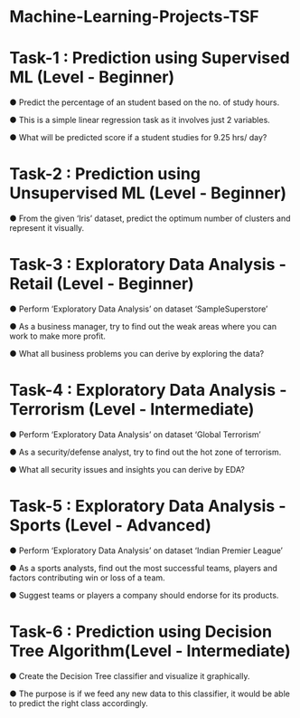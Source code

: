 # Machine-Learning-Projects-TSF

# Task-1 : Prediction using Supervised ML (Level - Beginner)

● Predict the percentage of an student based on the no. of study hours.

● This is a simple linear regression task as it involves just 2 variables.

● What will be predicted score if a student studies for 9.25 hrs/ day?

# Task-2 : Prediction using Unsupervised ML (Level - Beginner)

● From the given ‘Iris’ dataset, predict the optimum number of clusters
  and represent it visually.

# Task-3 : Exploratory Data Analysis - Retail (Level - Beginner)

● Perform ‘Exploratory Data Analysis’ on dataset ‘SampleSuperstore’

● As a business manager, try to find out the weak areas where you can
  work to make more profit.
  
● What all business problems you can derive by exploring the data?

# Task-4 : Exploratory Data Analysis - Terrorism (Level - Intermediate)

● Perform ‘Exploratory Data Analysis’ on dataset ‘Global Terrorism’

● As a security/defense analyst, try to find out the hot zone of terrorism.

● What all security issues and insights you can derive by EDA?

# Task-5 : Exploratory Data Analysis - Sports (Level - Advanced)

● Perform ‘Exploratory Data Analysis’ on dataset ‘Indian Premier League’

● As a sports analysts, find out the most successful teams, players and factors
  contributing win or loss of a team.
  
● Suggest teams or players a company should endorse for its products.

# Task-6 : Prediction using Decision Tree Algorithm(Level - Intermediate)

● Create the Decision Tree classifier and visualize it graphically.

● The purpose is if we feed any new data to this classifier, it would be able to
  predict the right class accordingly.
